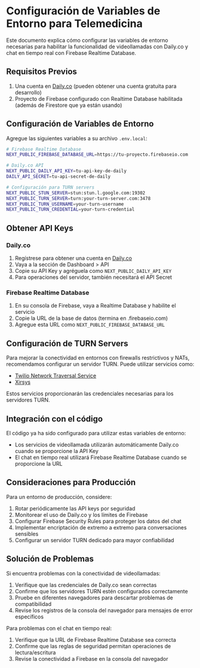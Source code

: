 # Configuración de Variables de Entorno para Telemedicina

Este documento explica cómo configurar las variables de entorno necesarias para habilitar la funcionalidad de videollamadas con Daily.co y chat en tiempo real con Firebase Realtime Database.

## Requisitos Previos

1. Una cuenta en [Daily.co](https://www.daily.co/) (pueden obtener una cuenta gratuita para desarrollo)
2. Proyecto de Firebase configurado con Realtime Database habilitada (además de Firestore que ya están usando)

## Configuración de Variables de Entorno

Agregue las siguientes variables a su archivo `.env.local`:

```bash
# Firebase Realtime Database
NEXT_PUBLIC_FIREBASE_DATABASE_URL=https://tu-proyecto.firebaseio.com

# Daily.co API
NEXT_PUBLIC_DAILY_API_KEY=tu-api-key-de-daily
DAILY_API_SECRET=tu-api-secret-de-daily

# Configuración para TURN servers
NEXT_PUBLIC_STUN_SERVER=stun:stun.l.google.com:19302
NEXT_PUBLIC_TURN_SERVER=turn:your-turn-server.com:3478
NEXT_PUBLIC_TURN_USERNAME=your-turn-username
NEXT_PUBLIC_TURN_CREDENTIAL=your-turn-credential
```

## Obtener API Keys

### Daily.co

1. Regístrese para obtener una cuenta en [Daily.co](https://www.daily.co/)
2. Vaya a la sección de Dashboard > API
3. Copie su API Key y agréguela como `NEXT_PUBLIC_DAILY_API_KEY`
4. Para operaciones del servidor, también necesitará el API Secret

### Firebase Realtime Database

1. En su consola de Firebase, vaya a Realtime Database y habilite el servicio
2. Copie la URL de la base de datos (termina en .firebaseio.com)
3. Agregue esta URL como `NEXT_PUBLIC_FIREBASE_DATABASE_URL`

## Configuración de TURN Servers

Para mejorar la conectividad en entornos con firewalls restrictivos y NATs, recomendamos configurar un servidor TURN. Puede utilizar servicios como:

- [Twilio Network Traversal Service](https://www.twilio.com/stun-turn)
- [Xirsys](https://xirsys.com/)

Estos servicios proporcionarán las credenciales necesarias para los servidores TURN.

## Integración con el código

El código ya ha sido configurado para utilizar estas variables de entorno:

- Los servicios de videollamada utilizarán automáticamente Daily.co cuando se proporcione la API Key
- El chat en tiempo real utilizará Firebase Realtime Database cuando se proporcione la URL

## Consideraciones para Producción

Para un entorno de producción, considere:

1. Rotar periódicamente las API keys por seguridad
2. Monitorear el uso de Daily.co y los límites de Firebase
3. Configurar Firebase Security Rules para proteger los datos del chat
4. Implementar encriptación de extremo a extremo para conversaciones sensibles
5. Configurar un servidor TURN dedicado para mayor confiabilidad

## Solución de Problemas

Si encuentra problemas con la conectividad de videollamadas:

1. Verifique que las credenciales de Daily.co sean correctas
2. Confirme que los servidores TURN estén configurados correctamente
3. Pruebe en diferentes navegadores para descartar problemas de compatibilidad
4. Revise los registros de la consola del navegador para mensajes de error específicos

Para problemas con el chat en tiempo real:

1. Verifique que la URL de Firebase Realtime Database sea correcta
2. Confirme que las reglas de seguridad permitan operaciones de lectura/escritura
3. Revise la conectividad a Firebase en la consola del navegador
